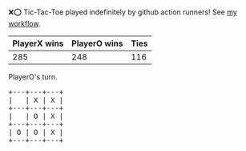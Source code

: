 :x::o: Tic-Tac-Toe played indefinitely by github action runners! See [my workflow](.github/workflows/play.yaml).

|PlayerX wins|PlayerO wins|Ties|
|-|-|-|
|285|248|116|

PlayerO's turn.

<pre>
+---+---+---+
|   | X | X |
+---+---+---+
|   | O | X |
+---+---+---+
| O | O | X |
+---+---+---+
</pre>